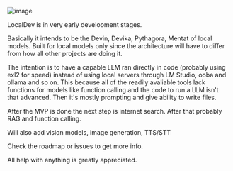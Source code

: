 ![image](https://github.com/MightEnlightenYou/LocalDev/assets/86793055/af808a01-fca9-4e69-adab-cf6c24a527e3)



LocalDev is in very early development stages.

Basically it intends to be the Devin, Devika, Pythagora, Mentat of local models. Built for local models only since the architecture will have to differ from how all other projects are doing it.

The intention is to have a capable LLM ran directly in code (probably using exl2 for speed) instead of using local servers through LM Studio, ooba and ollama and so on. This because all of the readily avaliable tools lack functions for models like function calling and the code to run a LLM isn't that advanced. Then it's mostly prompting and give ability to write files.

After the MVP is done the next step is internet search. After that probably RAG and function calling.

Will also add vision models, image generation, TTS/STT


Check the roadmap or issues to get more info.

All help with anything is greatly appreciated. 
